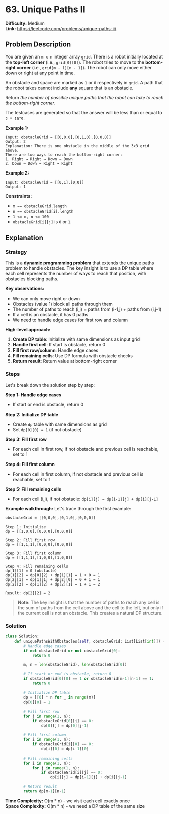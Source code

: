 # 63. Unique Paths II

**Difficulty:** Medium  
**Link:** https://leetcode.com/problems/unique-paths-ii/

## Problem Description

You are given an `m x n` integer array `grid`. There is a robot initially located at the **top-left corner** (i.e., `grid[0][0]`). The robot tries to move to the **bottom-right corner** (i.e., `grid[m - 1][n - 1]`). The robot can only move either down or right at any point in time.

An obstacle and space are marked as `1` or `0` respectively in `grid`. A path that the robot takes cannot include **any** square that is an obstacle.

Return *the number of possible unique paths that the robot can take to reach the bottom-right corner*.

The testcases are generated so that the answer will be less than or equal to `2 * 10^9`.

**Example 1:**
```
Input: obstacleGrid = [[0,0,0],[0,1,0],[0,0,0]]
Output: 2
Explanation: There is one obstacle in the middle of the 3x3 grid above.
There are two ways to reach the bottom-right corner:
1. Right → Right → Down → Down
2. Down → Down → Right → Right
```

**Example 2:**
```
Input: obstacleGrid = [[0,1],[0,0]]
Output: 1
```

**Constraints:**
- `m == obstacleGrid.length`
- `n == obstacleGrid[i].length`
- `1 <= m, n <= 100`
- `obstacleGrid[i][j]` is `0` or `1`.

## Explanation

### Strategy

This is a **dynamic programming problem** that extends the unique paths problem to handle obstacles. The key insight is to use a DP table where each cell represents the number of ways to reach that position, with obstacles blocking paths.

**Key observations:**
- We can only move right or down
- Obstacles (value 1) block all paths through them
- The number of paths to reach (i,j) = paths from (i-1,j) + paths from (i,j-1)
- If a cell is an obstacle, it has 0 paths
- We need to handle edge cases for first row and column

**High-level approach:**
1. **Create DP table**: Initialize with same dimensions as input grid
2. **Handle first cell**: If start is obstacle, return 0
3. **Fill first row/column**: Handle edge cases
4. **Fill remaining cells**: Use DP formula with obstacle checks
5. **Return result**: Return value at bottom-right corner

### Steps

Let's break down the solution step by step:

**Step 1: Handle edge cases**
- If start or end is obstacle, return 0

**Step 2: Initialize DP table**
- Create `dp` table with same dimensions as grid
- Set `dp[0][0] = 1` (if not obstacle)

**Step 3: Fill first row**
- For each cell in first row, if not obstacle and previous cell is reachable, set to 1

**Step 4: Fill first column**
- For each cell in first column, if not obstacle and previous cell is reachable, set to 1

**Step 5: Fill remaining cells**
- For each cell (i,j), if not obstacle: `dp[i][j] = dp[i-1][j] + dp[i][j-1]`

**Example walkthrough:**
Let's trace through the first example:

```
obstacleGrid = [[0,0,0],[0,1,0],[0,0,0]]

Step 1: Initialize
dp = [[1,0,0],[0,0,0],[0,0,0]]

Step 2: Fill first row
dp = [[1,1,1],[0,0,0],[0,0,0]]

Step 3: Fill first column
dp = [[1,1,1],[1,0,0],[1,0,0]]

Step 4: Fill remaining cells
dp[1][1] = 0 (obstacle)
dp[1][2] = dp[0][2] + dp[1][1] = 1 + 0 = 1
dp[2][1] = dp[1][1] + dp[2][0] = 0 + 1 = 1
dp[2][2] = dp[1][2] + dp[2][1] = 1 + 1 = 2

Result: dp[2][2] = 2
```

> **Note:** The key insight is that the number of paths to reach any cell is the sum of paths from the cell above and the cell to the left, but only if the current cell is not an obstacle. This creates a natural DP structure.

### Solution

```python
class Solution:
    def uniquePathsWithObstacles(self, obstacleGrid: List[List[int]]) -> int:
        # Handle edge cases
        if not obstacleGrid or not obstacleGrid[0]:
            return 0
        
        m, n = len(obstacleGrid), len(obstacleGrid[0])
        
        # If start or end is obstacle, return 0
        if obstacleGrid[0][0] == 1 or obstacleGrid[m-1][n-1] == 1:
            return 0
        
        # Initialize DP table
        dp = [[0] * n for _ in range(m)]
        dp[0][0] = 1
        
        # Fill first row
        for j in range(1, n):
            if obstacleGrid[0][j] == 0:
                dp[0][j] = dp[0][j-1]
        
        # Fill first column
        for i in range(1, m):
            if obstacleGrid[i][0] == 0:
                dp[i][0] = dp[i-1][0]
        
        # Fill remaining cells
        for i in range(1, m):
            for j in range(1, n):
                if obstacleGrid[i][j] == 0:
                    dp[i][j] = dp[i-1][j] + dp[i][j-1]
        
        # Return result
        return dp[m-1][n-1]
```

**Time Complexity:** O(m * n) - we visit each cell exactly once  
**Space Complexity:** O(m * n) - we need a DP table of the same size 